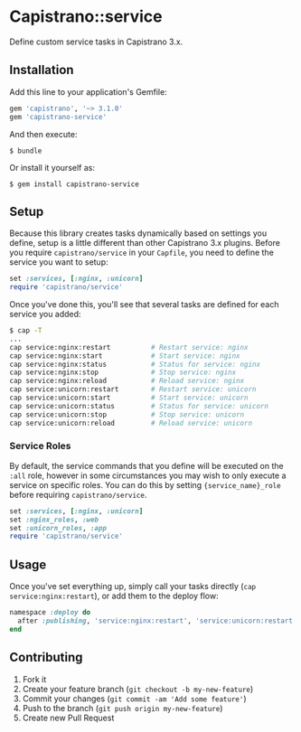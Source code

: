 # Capistrano::service

Define custom service tasks in Capistrano 3.x.

## Installation

Add this line to your application's Gemfile:

```ruby
gem 'capistrano', '~> 3.1.0'
gem 'capistrano-service'
```

And then execute:

    $ bundle

Or install it yourself as:

    $ gem install capistrano-service

## Setup

Because this library creates tasks dynamically based on settings you define, setup is a little different than other Capistrano 3.x plugins. Before you require `capistrano/service` in your `Capfile`, you need to define the service you want to setup:

``` ruby
set :services, [:nginx, :unicorn]
require 'capistrano/service'
```

Once you've done this, you'll see that several tasks are defined for each service you added:

``` bash
$ cap -T
...
cap service:nginx:restart          # Restart service: nginx
cap service:nginx:start            # Start service: nginx
cap service:nginx:status           # Status for service: nginx
cap service:nginx:stop             # Stop service: nginx
cap service:nginx:reload           # Reload service: nginx
cap service:unicorn:restart        # Restart service: unicorn
cap service:unicorn:start          # Start service: unicorn
cap service:unicorn:status         # Status for service: unicorn
cap service:unicorn:stop           # Stop service: unicorn
cap service:unicorn:reload         # Reload service: unicorn
```

### Service Roles

By default, the service commands that you define will be executed on the `:all` role, however in some circumstances you may wish to only execute a service on specific roles.  You can do this by setting `{service_name}_role` before requiring `capistrano/service`.

``` ruby
set :services, [:nginx, :unicorn]
set :nginx_roles, :web
set :unicorn_roles, :app
require 'capistrano/service'
```

## Usage

Once you've set everything up, simply call your tasks directly (`cap service:nginx:restart`), or add them to the deploy flow:

``` ruby
namespace :deploy do
  after :publishing, 'service:nginx:restart', 'service:unicorn:restart'
end
```

## Contributing

1. Fork it
2. Create your feature branch (`git checkout -b my-new-feature`)
3. Commit your changes (`git commit -am 'Add some feature'`)
4. Push to the branch (`git push origin my-new-feature`)
5. Create new Pull Request

